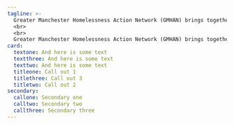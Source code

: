 ```yaml
---
tagline: >-
  Greater Manchester Homelessness Action Network (GMHAN) brings together people with personal insights into homelessness, people from the frontline organisations, public sector and others to find more effective solutions.
  <br>
  <br>
  Greater Manchester Homelessness Action Network (GMHAN) brings together people with personal insights into homelessness, people from the frontline organisations, public sector and others to find more effective solutions.
card:
  textone: And here is some text
  textthree: And here is some text
  texttwo: And here is some text
  titleone: Call out 1
  titlethree: Call out 3
  titletwo: Call out 2
secondary:
  callone: Secondary one
  calltwo: Secondary two
  callthree: Secondary three
---
```


